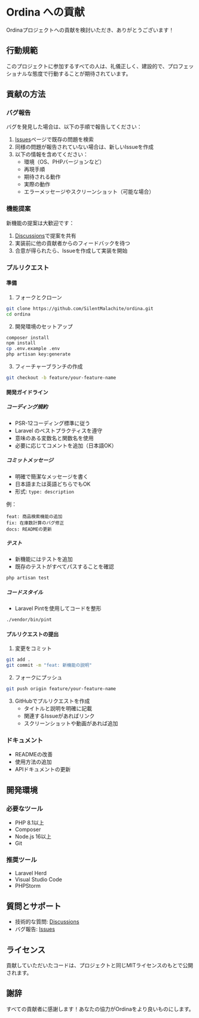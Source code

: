 # Ordina への貢献

Ordinaプロジェクトへの貢献を検討いただき、ありがとうございます！

## 行動規範

このプロジェクトに参加するすべての人は、礼儀正しく、建設的で、プロフェッショナルな態度で行動することが期待されています。

## 貢献の方法

### バグ報告

バグを発見した場合は、以下の手順で報告してください：

1. [Issues](https://github.com/SilentMalachite/ordina/issues)ページで既存の問題を検索
2. 同様の問題が報告されていない場合は、新しいIssueを作成
3. 以下の情報を含めてください：
   - 環境（OS、PHPバージョンなど）
   - 再現手順
   - 期待される動作
   - 実際の動作
   - エラーメッセージやスクリーンショット（可能な場合）

### 機能提案

新機能の提案は大歓迎です：

1. [Discussions](https://github.com/SilentMalachite/ordina/discussions)で提案を共有
2. 実装前に他の貢献者からのフィードバックを待つ
3. 合意が得られたら、Issueを作成して実装を開始

### プルリクエスト

#### 準備

1. フォークとクローン
```bash
git clone https://github.com/SilentMalachite/ordina.git
cd ordina
```

2. 開発環境のセットアップ
```bash
composer install
npm install
cp .env.example .env
php artisan key:generate
```

3. フィーチャーブランチの作成
```bash
git checkout -b feature/your-feature-name
```

#### 開発ガイドライン

##### コーディング規約

- PSR-12コーディング標準に従う
- Laravel のベストプラクティスを遵守
- 意味のある変数名と関数名を使用
- 必要に応じてコメントを追加（日本語OK）

##### コミットメッセージ

- 明確で簡潔なメッセージを書く
- 日本語または英語どちらでもOK
- 形式: `type: description`

例：
```
feat: 商品検索機能の追加
fix: 在庫数計算のバグ修正
docs: READMEの更新
```

##### テスト

- 新機能にはテストを追加
- 既存のテストがすべてパスすることを確認
```bash
php artisan test
```

##### コードスタイル

- Laravel Pintを使用してコードを整形
```bash
./vendor/bin/pint
```

#### プルリクエストの提出

1. 変更をコミット
```bash
git add .
git commit -m "feat: 新機能の説明"
```

2. フォークにプッシュ
```bash
git push origin feature/your-feature-name
```

3. GitHubでプルリクエストを作成
   - タイトルと説明を明確に記載
   - 関連するIssueがあればリンク
   - スクリーンショットや動画があれば追加

### ドキュメント

- READMEの改善
- 使用方法の追加
- APIドキュメントの更新

## 開発環境

### 必要なツール

- PHP 8.1以上
- Composer
- Node.js 16以上
- Git

### 推奨ツール

- Laravel Herd
- Visual Studio Code
- PHPStorm

## 質問とサポート

- 技術的な質問: [Discussions](https://github.com/SilentMalachite/ordina/discussions)
- バグ報告: [Issues](https://github.com/SilentMalachite/ordina/issues)

## ライセンス

貢献していただいたコードは、プロジェクトと同じMITライセンスのもとで公開されます。

## 謝辞

すべての貢献者に感謝します！あなたの協力がOrdinaをより良いものにします。